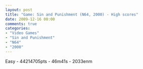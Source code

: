 ```yaml
---
layout: post
title: "Game: Sin and Punishment (N64, 2000) - High scores"
date: 2009-12-16 00:00
comments: true
categories:
- "Video Games"
- "Sin and Punishment"
- "N64"
- "2000"
---
```


Easy - 44214705pts - 46m41s - 2033enm    
